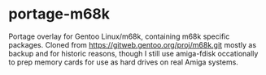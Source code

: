 # portage-m68k

Portage overlay for Gentoo Linux/m68k, containing m68k specific packages.
Cloned from https://gitweb.gentoo.org/proj/m68k.git mostly as backup and
for historic reasons, though I still use amiga-fdisk occationally to prep
memory cards for use as hard drives on real Amiga systems.
